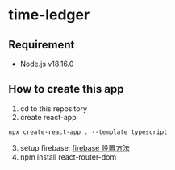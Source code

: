 # time-ledger
## Requirement
* Node.js v18.16.0
## How to create this app
1. cd to this repository
2. create react-app
```
npx create-react-app . --template typescript
```
3. setup firebase: 
[firebase 設置方法](https://hackmd.io/@akairisu/SkqDiM673)
4. npm install react-router-dom